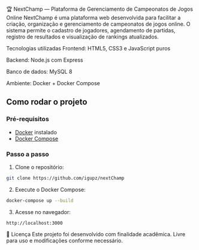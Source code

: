 🏆 NextChamp — Plataforma de Gerenciamento de Campeonatos de Jogos Online NextChamp é uma plataforma web desenvolvida para facilitar a criação, organização e gerenciamento de campeonatos de jogos online. O sistema permite o cadastro de jogadores, agendamento de partidas, registro de resultados e visualização de rankings atualizados.

Tecnologias utilizadas Frontend: HTML5, CSS3 e JavaScript puros

Backend: Node.js com Express

Banco de dados: MySQL 8

Ambiente: Docker + Docker Compose


## Como rodar o projeto

### Pré-requisitos

- [Docker](https://www.docker.com/) instalado
- [Docker Compose](https://docs.docker.com/compose/)

### Passo a passo

1. Clone o repositório:

```bash
git clone https://github.com/igupz/nextChamp
```

2. Execute o Docker Compose:

```bash
docker-compose up --build
```

3. Acesse no navegador:

```
http://localhost:3000
```


📃 Licença
Este projeto foi desenvolvido com finalidade acadêmica. Livre para uso e modificações conforme necessário.

